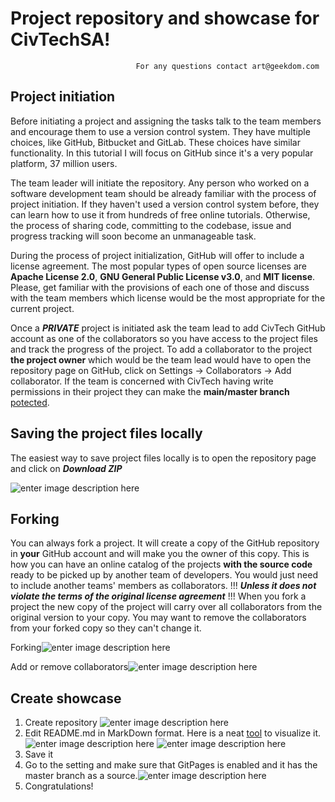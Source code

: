 # Project repository and showcase for CivTechSA!

								For any questions contact art@geekdom.com 

## Project initiation

Before initiating a project and assigning the tasks talk to the team members and encourage them to use a version control system. They have multiple choices, like GitHub, Bitbucket and GitLab. These choices have similar functionality. In this tutorial I will focus on GitHub since it's a very popular platform, 37 million users.

The team leader will initiate the repository. Any person who worked on a software development team should be already familiar with the process of project initiation.
If they haven't used a version control system before, they can learn how to use it from hundreds of free online tutorials. Otherwise, the process of sharing code, committing to the codebase, issue and progress tracking will soon become an unmanageable task.

During the process of project initialization, GitHub will offer to include a license agreement. The most popular types of open source licenses are **Apache License 2.0**, **GNU General Public License v3.0**, and **MIT license**. Please, get familiar with the provisions of each one of those and discuss with the team members which license would be the most appropriate for the current project.

Once a ***PRIVATE*** project is initiated ask the team lead to add CivTech GitHub account as one of the collaborators so you have access to the project files and track the progress of the project. To add a collaborator to the project **the project owner** which would be the team lead would have to open the repository page on GitHub, click on Settings -> Collaborators -> Add collaborator. If the team is concerned with CivTech having write permissions in their project they can make the **main/master branch** [potected](https://help.github.com/en/articles/about-protected-branches). 
## Saving the project files locally

The easiest way to save project files locally is to open the repository page and click on ***Download ZIP***

![enter image description here](https://cdn.discordapp.com/attachments/510702267339505681/598243821066911756/unknown.png)

## Forking

You can always fork a project. It will create a copy of the GitHub repository in **your** GitHub account and will make you the owner of this copy. This is how you can have an online catalog of the projects **with the source code** ready to be picked up by another team of developers. You would just need to include another teams' members as collaborators. !!! ***Unless it does not violate the terms of the original license agreement*** !!!
When you fork a project the new copy of the project will carry over all collaborators from the original version to your copy. You may want to remove the collaborators from your forked copy so they can't change it.

Forking![enter image description here](https://cdn.discordapp.com/attachments/510702267339505681/598247118615871518/unknown.png)


Add or remove collaborators![enter image description here](https://cdn.discordapp.com/attachments/510702267339505681/598247903559155716/unknown.png)
## Create showcase

 1. Create repository
![enter image description here](https://cdn.discordapp.com/attachments/510702267339505681/598248739546726481/unknown.png)
 2. Edit README.md in MarkDown format. Here is a neat [tool](https://stackedit.io) to visualize it.
![enter image description here](https://cdn.discordapp.com/attachments/510702267339505681/598249663912476694/unknown.png)
![enter image description here](https://cdn.discordapp.com/attachments/510702267339505681/598249859065184288/unknown.png)
 3. Save it
 4. Go to the setting and make sure that GitPages is enabled and it has the master branch as a source.![enter image description here](https://cdn.discordapp.com/attachments/510702267339505681/598250864775397397/unknown.png)
 5. Congratulations!
